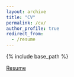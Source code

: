 ```yaml
---
layout: archive
title: "CV"
permalink: /cv/
author_profile: true
redirect_from:
  - /resume
---
```


{% include base_path %}

[Resume](https://www.dropbox.com/s/cuojw9qo5ihd2xp/BK_resume.pdf?dl=0)
